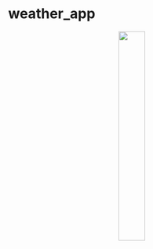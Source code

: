 # weather_app

<p align="center" width="100%">
    <img width="33%" src="https://github.com/DefBritva/weather_app/blob/main/images-git/example.PNG">
</p>
